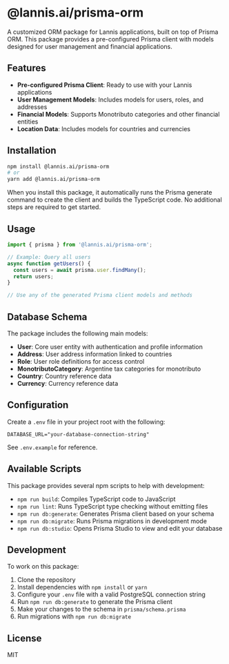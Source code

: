 # @lannis.ai/prisma-orm

A customized ORM package for Lannis applications, built on top of Prisma ORM. This package provides a pre-configured Prisma client with models designed for user management and financial applications.

## Features

- **Pre-configured Prisma Client**: Ready to use with your Lannis applications
- **User Management Models**: Includes models for users, roles, and addresses
- **Financial Models**: Supports Monotributo categories and other financial entities
- **Location Data**: Includes models for countries and currencies

## Installation

```bash
npm install @lannis.ai/prisma-orm
# or
yarn add @lannis.ai/prisma-orm
```

When you install this package, it automatically runs the Prisma generate command to create the client and builds the TypeScript code. No additional steps are required to get started.

## Usage

```typescript
import { prisma } from '@lannis.ai/prisma-orm';

// Example: Query all users
async function getUsers() {
  const users = await prisma.user.findMany();
  return users;
}

// Use any of the generated Prisma client models and methods
```

## Database Schema

The package includes the following main models:

- **User**: Core user entity with authentication and profile information
- **Address**: User address information linked to countries
- **Role**: User role definitions for access control
- **MonotributoCategory**: Argentine tax categories for monotributo
- **Country**: Country reference data
- **Currency**: Currency reference data

## Configuration

Create a `.env` file in your project root with the following:

```
DATABASE_URL="your-database-connection-string"
```

See `.env.example` for reference.

## Available Scripts

This package provides several npm scripts to help with development:

- `npm run build`: Compiles TypeScript code to JavaScript
- `npm run lint`: Runs TypeScript type checking without emitting files
- `npm run db:generate`: Generates Prisma client based on your schema
- `npm run db:migrate`: Runs Prisma migrations in development mode
- `npm run db:studio`: Opens Prisma Studio to view and edit your database

## Development

To work on this package:

1. Clone the repository
2. Install dependencies with `npm install` or `yarn`
3. Configure your `.env` file with a valid PostgreSQL connection string
4. Run `npm run db:generate` to generate the Prisma client
5. Make your changes to the schema in `prisma/schema.prisma`
6. Run migrations with `npm run db:migrate`

## License

MIT
